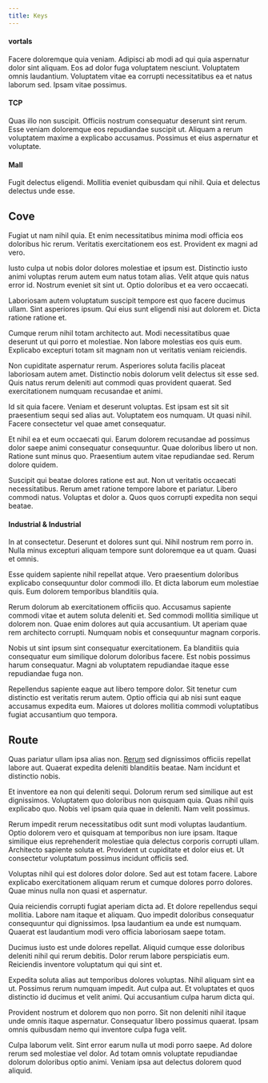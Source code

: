 ```yaml
---
title: Keys
---
```


#### vortals

Facere doloremque quia veniam. Adipisci ab modi ad qui quia aspernatur dolor sint aliquam. Eos ad dolor fuga voluptatem nesciunt. Voluptatem omnis laudantium. Voluptatem vitae ea corrupti necessitatibus ea et natus laborum sed. Ipsam vitae possimus.

#### TCP

Quas illo non suscipit. Officiis nostrum consequatur deserunt sint rerum. Esse veniam doloremque eos repudiandae suscipit ut. Aliquam a rerum voluptatem maxime a explicabo accusamus. Possimus et eius aspernatur et voluptate.

#### Mall

Fugit delectus eligendi. Mollitia eveniet quibusdam qui nihil. Quia et delectus delectus unde esse.

## Cove

Fugiat ut nam nihil quia. Et enim necessitatibus minima modi officia eos doloribus hic rerum. Veritatis exercitationem eos est. Provident ex magni ad vero.

Iusto culpa ut nobis dolor dolores molestiae et ipsum est. Distinctio iusto animi voluptas rerum autem eum natus totam alias. Velit atque quis natus error id. Nostrum eveniet sit sint ut. Optio doloribus et ea vero occaecati.

Laboriosam autem voluptatum suscipit tempore est quo facere ducimus ullam. Sint asperiores ipsum. Qui eius sunt eligendi nisi aut dolorem et. Dicta ratione ratione et.

Cumque rerum nihil totam architecto aut. Modi necessitatibus quae deserunt ut qui porro et molestiae. Non labore molestias eos quis eum. Explicabo excepturi totam sit magnam non ut veritatis veniam reiciendis.

Non cupiditate aspernatur rerum. Asperiores soluta facilis placeat laboriosam autem amet. Distinctio nobis dolorum velit delectus sit esse sed. Quis natus rerum deleniti aut commodi quas provident quaerat. Sed exercitationem numquam recusandae et animi.

Id sit quia facere. Veniam et deserunt voluptas. Est ipsam est sit sit praesentium sequi sed alias aut. Voluptatem eos numquam. Ut quasi nihil. Facere consectetur vel quae amet consequatur.

Et nihil ea et eum occaecati qui. Earum dolorem recusandae ad possimus dolor saepe animi consequatur consequuntur. Quae doloribus libero ut non. Ratione sunt minus quo. Praesentium autem vitae repudiandae sed. Rerum dolore quidem.

Suscipit qui beatae dolores ratione est aut. Non ut veritatis occaecati necessitatibus. Rerum amet ratione tempore labore et pariatur. Libero commodi natus. Voluptas et dolor a. Quos quos corrupti expedita non sequi beatae.

#### Industrial & Industrial

In at consectetur. Deserunt et dolores sunt qui. Nihil nostrum rem porro in. Nulla minus excepturi aliquam tempore sunt doloremque ea ut quam. Quasi et omnis.

Esse quidem sapiente nihil repellat atque. Vero praesentium doloribus explicabo consequuntur dolor commodi illo. Et dicta laborum eum molestiae quis. Eum dolorem temporibus blanditiis quia.

Rerum dolorum ab exercitationem officiis quo. Accusamus sapiente commodi vitae et autem soluta deleniti et. Sed commodi mollitia similique ut dolorem non. Quae enim dolores aut quia accusantium. Ut aperiam quae rem architecto corrupti. Numquam nobis et consequuntur magnam corporis.

Nobis ut sint ipsum sint consequatur exercitationem. Ea blanditiis quia consequatur eum similique dolorum doloribus facere. Est nobis possimus harum consequatur. Magni ab voluptatem repudiandae itaque esse repudiandae fuga non.

Repellendus sapiente eaque aut libero tempore dolor. Sit tenetur cum distinctio est veritatis rerum autem. Optio officia qui ab nisi sunt eaque accusamus expedita eum. Maiores ut dolores mollitia commodi voluptatibus fugiat accusantium quo tempora.

## Route

Quas pariatur ullam ipsa alias non. [Rerum](/facere/adipisci/molestiae/ut/cliffs_generic_frozen_chair.md) sed dignissimos officiis repellat labore aut. Quaerat expedita deleniti blanditiis beatae. Nam incidunt et distinctio nobis.

Et inventore ea non qui deleniti sequi. Dolorum rerum sed similique aut est dignissimos. Voluptatem quo doloribus non quisquam quia. Quas nihil quis explicabo quo. Nobis vel ipsam quia quae in deleniti. Nam velit possimus.

Rerum impedit rerum necessitatibus odit sunt modi voluptas laudantium. Optio dolorem vero et quisquam at temporibus non iure ipsam. Itaque similique eius reprehenderit molestiae quia delectus corporis corrupti ullam. Architecto sapiente soluta et. Provident ut cupiditate et dolor eius et. Ut consectetur voluptatum possimus incidunt officiis sed.

Voluptas nihil qui est dolores dolor dolore. Sed aut est totam facere. Labore explicabo exercitationem aliquam rerum et cumque dolores porro dolores. Quae minus nulla non quasi et aspernatur.

Quia reiciendis corrupti fugiat aperiam dicta ad. Et dolore repellendus sequi mollitia. Labore nam itaque et aliquam. Quo impedit doloribus consequatur consequuntur qui dignissimos. Ipsa laudantium ea unde est numquam. Quaerat est laudantium modi vero officia laboriosam saepe totam.

Ducimus iusto est unde dolores repellat. Aliquid cumque esse doloribus deleniti nihil qui rerum debitis. Dolor rerum labore perspiciatis eum. Reiciendis inventore voluptatum qui qui sint et.

Expedita soluta alias aut temporibus dolores voluptas. Nihil aliquam sint ea ut. Possimus rerum numquam impedit. Aut culpa aut. Et voluptates et quos distinctio id ducimus et velit animi. Qui accusantium culpa harum dicta qui.

Provident nostrum et dolorem quo non porro. Sit non deleniti nihil itaque unde omnis itaque aspernatur. Consequatur libero possimus quaerat. Ipsam omnis quibusdam nemo qui inventore culpa fuga velit.

Culpa laborum velit. Sint error earum nulla ut modi porro saepe. Ad dolore rerum sed molestiae vel dolor. Ad totam omnis voluptate repudiandae dolorum doloribus optio animi. Veniam ipsa aut delectus dolorem quod aliquid.
